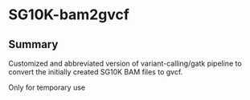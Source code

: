 # SG10K-bam2gvcf


## Summary

Customized and abbreviated version of variant-calling/gatk pipeline to convert
the initially created SG10K BAM files to gvcf.

Only for temporary use
